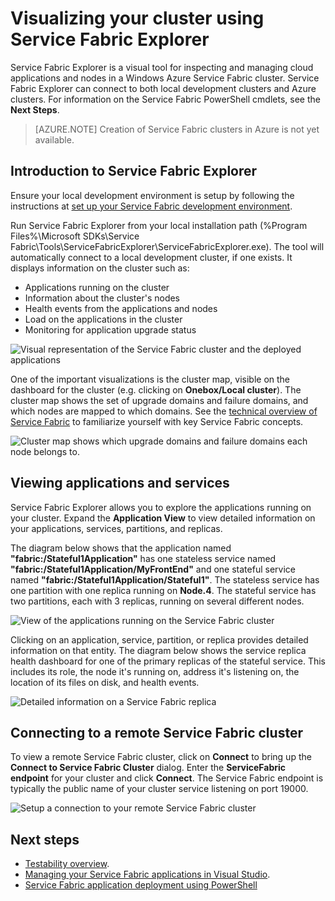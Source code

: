<properties
   pageTitle="Visualizing your cluster using Service Fabric Explorer"
   description="Service Fabric Explorer is a useful GUI tool for inspecting and managing cloud applications and nodes in a Windows Azure Service Fabric cluster."
   services="service-fabric"
   documentationCenter=".net"
   authors="jessebenson"
   manager="timlt"
   editor=""/>

<tags
	ms.service="service-fabric"
	ms.date="08/05/2015"
	wacn.date=""/>

# Visualizing your cluster using Service Fabric Explorer

Service Fabric Explorer is a visual tool for inspecting and managing cloud applications and nodes in a Windows Azure Service Fabric cluster. Service Fabric Explorer can connect to both local development clusters and Azure clusters. For information on the Service Fabric PowerShell cmdlets, see the **Next Steps**.

> [AZURE.NOTE] Creation of Service Fabric clusters in Azure is not yet available.

## Introduction to Service Fabric Explorer

Ensure your local development environment is setup by following the instructions at [set up your Service Fabric development environment](/documentation/articles/service-fabric-get-started).

Run Service Fabric Explorer from your local installation path (%Program Files%\Microsoft SDKs\Service Fabric\Tools\ServiceFabricExplorer\ServiceFabricExplorer.exe). The tool will automatically connect to a local development cluster, if one exists.  It displays information on the cluster such as:

- Applications running on the cluster
- Information about the cluster's nodes
- Health events from the applications and nodes
- Load on the applications in the cluster
- Monitoring for application upgrade status

![Visual representation of the Service Fabric cluster and the deployed applications][servicefabricexplorer]

One of the important visualizations is the cluster map, visible on the dashboard for the cluster (e.g. clicking on **Onebox/Local cluster**). The cluster map shows the set of upgrade domains and failure domains, and which nodes are mapped to which domains.  See the [technical overview of Service Fabric](/documentation/articles/service-fabric-technical-overview) to familiarize yourself with key Service Fabric concepts.

![Cluster map shows which upgrade domains and failure domains each node belongs to.][clustermap]


## Viewing applications and services

Service Fabric Explorer allows you to explore the applications running on your cluster.  Expand the **Application View** to view detailed information on your applications, services, partitions, and replicas.

The diagram below shows that the application named **"fabric:/Stateful1Application"** has one stateless service named **"fabric:/Stateful1Application/MyFrontEnd"** and one stateful service named **"fabric:/Stateful1Application/Stateful1"**. The stateless service has one partition with one replica running on **Node.4**. The stateful service has two partitions, each with 3 replicas, running on several different nodes.

![View of the applications running on the Service Fabric cluster][applicationview]

Clicking on an application, service, partition, or replica provides detailed information on that entity.  The diagram below shows the service replica health dashboard for one of the primary replicas of the stateful service.  This includes its role, the node it's running on, address it's listening on, the location of its files on disk, and health events.

![Detailed information on a Service Fabric replica][replicadetails]


## Connecting to a remote Service Fabric cluster

To view a remote Service Fabric cluster, click on **Connect** to bring up the **Connect to Service Fabric Cluster** dialog.  Enter the **ServiceFabric endpoint** for your cluster and click **Connect**.  The Service Fabric endpoint is typically the public name of your cluster service listening on port 19000.

![Setup a connection to your remote Service Fabric cluster][connecttocluster]


<!--Every topic should have next steps and links to the next logical set of content to keep the customer engaged-->
## Next steps

- [Testability overview](/documentation/articles/service-fabric-testability-overview).
- [Managing your Service Fabric applications in Visual Studio](/documentation/articles/service-fabric-manage-application-in-visual-studio).
- [Service Fabric application deployment using PowerShell](/documentation/articles/service-fabric-deploy-remove-applications)

<!--Image references-->
[applicationview]: ./media/service-fabric-visualizing-your-cluster/applicationview.png
[clustermap]: ./media/service-fabric-visualizing-your-cluster/clustermap.png
[connecttocluster]: ./media/service-fabric-visualizing-your-cluster/connecttocluster.png
[replicadetails]: ./media/service-fabric-visualizing-your-cluster/replicadetails.png
[servicefabricexplorer]: ./media/service-fabric-visualizing-your-cluster/servicefabricexplorer.png
